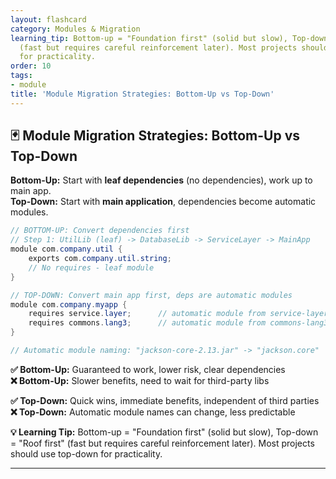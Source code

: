 ```yaml
---
layout: flashcard
category: Modules & Migration
learning_tip: Bottom-up = "Foundation first" (solid but slow), Top-down = "Roof first"
  (fast but requires careful reinforcement later). Most projects should use top-down
  for practicality.
order: 10
tags:
- module
title: 'Module Migration Strategies: Bottom-Up vs Top-Down'
---
```


## 🃏 Module Migration Strategies: Bottom-Up vs Top-Down

**Bottom-Up:** Start with **leaf dependencies** (no dependencies), work up to main app.  
**Top-Down:** Start with **main application**, dependencies become automatic modules.

```java
// BOTTOM-UP: Convert dependencies first
// Step 1: UtilLib (leaf) -> DatabaseLib -> ServiceLayer -> MainApp
module com.company.util {
    exports com.company.util.string;
    // No requires - leaf module
}

// TOP-DOWN: Convert main app first, deps are automatic modules
module com.company.myapp {
    requires service.layer;      // automatic module from service-layer.jar
    requires commons.lang3;      // automatic module from commons-lang3.jar
}

// Automatic module naming: "jackson-core-2.13.jar" -> "jackson.core"
```

**✅ Bottom-Up:** Guaranteed to work, lower risk, clear dependencies  
**❌ Bottom-Up:** Slower benefits, need to wait for third-party libs

**✅ Top-Down:** Quick wins, immediate benefits, independent of third parties  
**❌ Top-Down:** Automatic module names can change, less predictable

**💡 Learning Tip:** Bottom-up = "Foundation first" (solid but slow), Top-down = "Roof first" (fast but requires careful reinforcement later). Most projects should use top-down for practicality.

---